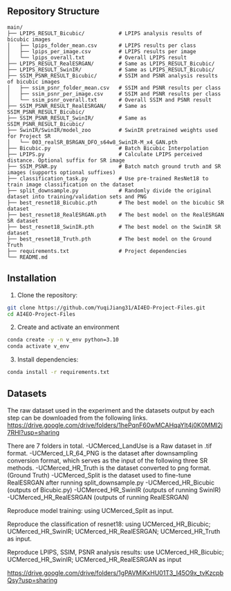 ## Repository Structure

```
main/
├── LPIPS_RESULT_Bicubic/           # LPIPS analysis results of bicubic images
│   ├── lpips_folder_mean.csv       # LPIPS results per class
│   ├── lpips_per_image.csv         # LPIPS results per image
│   └── lpips_overall.txt           # Overall LPIPS result
├── LPIPS_RESULT_RealESRGAN/        # Same as LPIPS_RESULT_Bicubic/
├── LPIPS_RESULT_SwinIR/            # Same as LPIPS_RESULT_Bicubic/
├── SSIM_PSNR_RESULT_Bicubic/       # SSIM and PSNR analysis results of bicubic images
│   ├── ssim_psnr_folder_mean.csv   # SSIM and PSNR results per class
│   ├── ssim_psnr_per_image.csv     # SSIM and PSNR results per class
│   └── ssim_psnr_overall.txt       # Overall SSIM and PSNR result
├── SSIM_PSNR_RESULT_RealESRGAN/    # Same as SSIM_PSNR_RESULT_Bicubic/
├── SSIM_PSNR_RESULT_SwinIR/        # Same as SSIM_PSNR_RESULT_Bicubic/
├── SwinIR/SwinIR/model_zoo         # SwinIR pretrained weights used for Project SR
│   └── 003_realSR_BSRGAN_DFO_s64w8_SwinIR-M_x4_GAN.pth
├── Bicubic.py                      # Batch Bicubic Interpolation
├── LPIPS.py                        # Calculate LPIPS perceived distance. Optional suffix for SR image
├── SSIM_PSNR.py                    # Batch match ground truth and SR images (supports optional suffixes)
├── classification_task.py          # Use pre-trained ResNet18 to train image classification on the dataset
├── split_downsample.py             # Randomly divide the original dataset into training/validation sets and PNG
├── best_resnet18_Bicubic.pth       # The best model on the bicubic SR dataset
├── best_resnet18_RealESRGAN.pth    # The best model on the RealESRGAN SR dataset
├── best_resnet18_SwinIR.pth        # The best model on the SwinIR SR dataset
├── best_resnet18_Truth.pth         # The best model on the Ground Truth
├── requirements.txt                # Project dependencies
└── README.md
```
## Installation
1. Clone the repository:
```bash
git clone https://github.com/YuqiJiang31/AI4EO-Project-Files.git
cd AI4EO-Project-Files
```
2. Create and activate an environment
```bash
conda create -y -n v_env python=3.10
conda activate v_env
```
3. Install dependencies:
```bash
conda install -r requirements.txt
```

## Datasets
The raw dataset used in the experiment and the datasets output by each step can be downloaded from the following links.
https://drive.google.com/drive/folders/1hePqnF60wMCAHqaYlt4j0K0MMI2j7RHl?usp=sharing

There are 7 folders in total.
-UCMerced_LandUse is a Raw dataset in .tif format.
-UCMerced_LR_64_PNG is the dataset after downsampling conversion format, which serves as the input of the following three SR methods.
-UCMerced_HR_Truth is the dataset converted to png format.(Ground Truth)
-UCMerced_Split is the dataset used to fine-tune RealESRGAN after running split_downsample.py
-UCMerced_HR_Bicubic (outputs of Bicubic.py)
-UCMerced_HR_SwinIR (outputs of running SwinIR)
-UCMerced_HR_RealESRGAN (outputs of running RealESRGAN)

Reproduce model training: using UCMerced_Split as input.

Reproduce the classification of resnet18: using UCMerced_HR_Bicubic; UCMerced_HR_SwinIR; UCMerced_HR_RealESRGAN; UCMerced_HR_Truth as input.

Reproduce LPIPS, SSIM, PSNR analysis results: use UCMerced_HR_Bicubic; UCMerced_HR_SwinIR; UCMerced_HR_RealESRGAN as input















https://drive.google.com/drive/folders/1gPAVMiKxHU01T3_I45O9x_tvKzcpbQsy?usp=sharing
